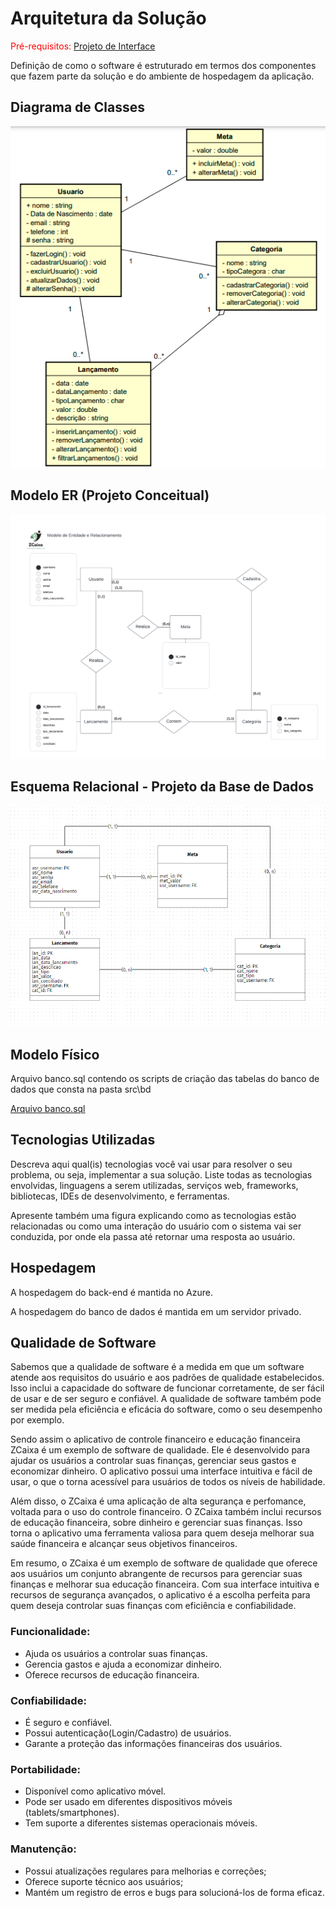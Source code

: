 # Arquitetura da Solução

<span style="color:red">Pré-requisitos: <a href="3-Projeto de Interface.md"> Projeto de Interface</a></span>

Definição de como o software é estruturado em termos dos componentes que fazem parte da solução e do ambiente de hospedagem da aplicação.

## Diagrama de Classes

![Diagrama de Classes](img/DiagramaClasse2.png)

## Modelo ER (Projeto Conceitual)

![Modelo ER](img/DER.png)

##  Esquema Relacional - Projeto da Base de Dados 

![Projeto da base de dados](img/Projeto_LogicoBancodeDados.png)

## Modelo Físico

Arquivo banco.sql contendo os scripts de criação das tabelas do banco de dados que consta na pasta src\bd

[Arquivo banco.sql](../src/bd/banco.sql)

## Tecnologias Utilizadas

Descreva aqui qual(is) tecnologias você vai usar para resolver o seu problema, ou seja, implementar a sua solução. Liste todas as tecnologias envolvidas, linguagens a serem utilizadas, serviços web, frameworks, bibliotecas, IDEs de desenvolvimento, e ferramentas.

Apresente também uma figura explicando como as tecnologias estão relacionadas ou como uma interação do usuário com o sistema vai ser conduzida, por onde ela passa até retornar uma resposta ao usuário.

## Hospedagem

A hospedagem do back-end é mantida no Azure.

A hospedagem do banco de dados é mantida em um servidor privado. 

## Qualidade de Software
Sabemos que a qualidade de software é a medida em que um software atende aos requisitos do usuário e aos padrões de qualidade estabelecidos. Isso inclui a capacidade do software de funcionar corretamente, de ser fácil de usar e de ser seguro e confiável. A qualidade de software também pode ser medida pela eficiência e eficácia do software, como o seu desempenho por exemplo.

Sendo assim o aplicativo de controle financeiro e educação financeira ZCaixa é um exemplo de software de qualidade. Ele é desenvolvido para ajudar os usuários a controlar suas finanças, gerenciar seus gastos e economizar dinheiro. O aplicativo possui uma interface intuitiva e fácil de usar, o que o torna acessível para usuários de todos os níveis de habilidade.

Além disso, o ZCaixa é uma aplicação de alta segurança e perfomance, voltada para o uso do controle financeiro.
O ZCaixa também inclui recursos de educação financeira, sobre dinheiro e gerenciar suas finanças. Isso torna o aplicativo uma ferramenta valiosa para quem deseja melhorar sua saúde financeira e alcançar seus objetivos financeiros.

Em resumo, o ZCaixa é um exemplo de software de qualidade que oferece aos usuários um conjunto abrangente de recursos para gerenciar suas finanças e melhorar sua educação financeira. Com sua interface intuitiva e recursos de segurança avançados, o aplicativo é a escolha perfeita para quem deseja controlar suas finanças com eficiência e confiabilidade.

### Funcionalidade:
- Ajuda os usuários a controlar suas finanças.
- Gerencia gastos e ajuda a economizar dinheiro.
- Oferece recursos de educação financeira.

### Confiabilidade:
- É seguro e confiável.
- Possui autenticação(Login/Cadastro) de usuários.
- Garante a proteção das informações financeiras dos usuários.

### Portabilidade:
- Disponível como aplicativo móvel.
- Pode ser usado em diferentes dispositivos móveis (tablets/smartphones).
- Tem suporte a diferentes sistemas operacionais móveis.

### Manutenção:
- Possui atualizações regulares para melhorias e correções;
- Oferece suporte técnico aos usuários;
- Mantém um registro de erros e bugs para solucioná-los de forma eficaz.


